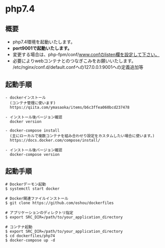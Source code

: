 # php7.4

## 概要

- php7.4環境を起動いたします。
- **port9001で起動いたします。**
- 変更する場合は、php-fpm/conf/www.confのlisten欄を設定して下さい。
- 必要によりwebコンテナとのつなぎこみをお願いいたします。
  /etc/nginx/conf.d/default.confへの127.0.0.1:9001への定義追加等

## 起動手順
```
- dockerインストール
  (コンテナ管理に使います)
  https://qiita.com/ymasaoka/items/b6c3ffea060bcd237478

- インストール後バージョン確認
  docker version

- docker-compose install
  (主にローカルで複数コンテナを組み合わせり設定をカスタムしたい場合に使います。)
  https://docs.docker.com/compose/install/

- インストール後バージョン確認
  docker-compose version
```

## 起動手順

```
# Dockerデーモン起動
$ systemctl start docker

# Docker関連ファイルインストール
$ git clone https://github.com/oshou/dockerfiles

# アプリケーションのディレクトリ指定
$ export SRC_DIR=/path/to/your_application_directory

# コンテナ起動
$ export SRC_DIR=/path/to/your_application_directory
$ cd dockerfiles/php74
$ docker-compose up -d
```
